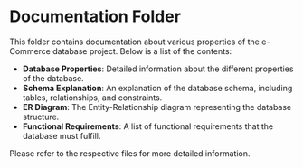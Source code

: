 # Documentation Folder

This folder contains documentation about various properties of the e-Commerce database project. Below is a list of the contents:

- **Database Properties**: Detailed information about the different properties of the database.
- **Schema Explanation**: An explanation of the database schema, including tables, relationships, and constraints.
- **ER Diagram**: The Entity-Relationship diagram representing the database structure.
- **Functional Requirements**: A list of functional requirements that the database must fulfill.

Please refer to the respective files for more detailed information.
